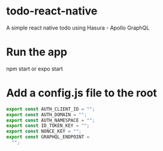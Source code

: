 # todo-react-native
A simple react native todo using Hasura - Apollo GraphQL

# Run the app
npm start or expo start

# Add a config.js file to the root
```javascript
export const AUTH_CLIENT_ID = "";
export const AUTH_DOMAIN = "";
export const AUTH_NAMESPACE = "";
export const ID_TOKEN_KEY = "";
export const NONCE_KEY = "";
export const GRAPHQL_ENDPOINT =
  "";
```
